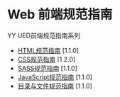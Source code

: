 # Web 前端规范指南

YY UED前端规范指南系列

* [HTML规范指南](https://github.com/yyued/fe-guide/blob/master/html-guide.md) [1.1.0]
* [CSS规范指南](https://github.com/yyued/fe-guide/blob/master/css-guide.md) [1.2.0]
* [SASS规范指南](https://github.com/yyued/fe-guide/blob/master/sass-guide.md) [1.1.0]
* [JavaScript规范指南](https://github.com/yyued/fe-guide/blob/master/javascript-guide.md) [1.1.0]
* [目录与文件规范指南](https://github.com/yyued/fe-guide/blob/master/directory-guide.md) [1.1.0]
